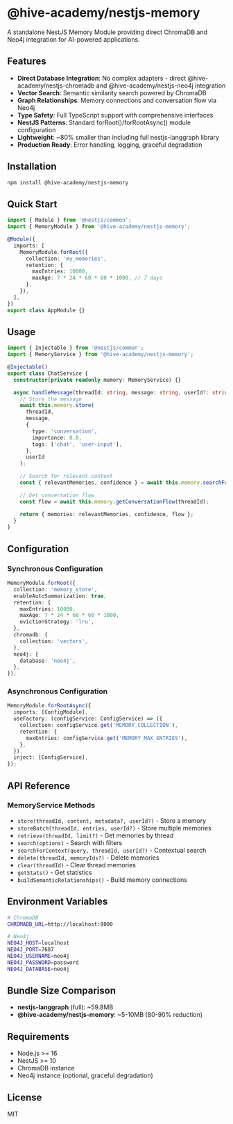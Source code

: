 # @hive-academy/nestjs-memory

A standalone NestJS Memory Module providing direct ChromaDB and Neo4j integration for AI-powered applications.

## Features

- **Direct Database Integration**: No complex adapters - direct @hive-academy/nestjs-chromadb and @hive-academy/nestjs-neo4j integration
- **Vector Search**: Semantic similarity search powered by ChromaDB
- **Graph Relationships**: Memory connections and conversation flow via Neo4j
- **Type Safety**: Full TypeScript support with comprehensive interfaces
- **NestJS Patterns**: Standard forRoot()/forRootAsync() module configuration
- **Lightweight**: ~80% smaller than including full nestjs-langgraph library
- **Production Ready**: Error handling, logging, graceful degradation

## Installation

```bash
npm install @hive-academy/nestjs-memory
```

## Quick Start

```typescript
import { Module } from '@nestjs/common';
import { MemoryModule } from '@hive-academy/nestjs-memory';

@Module({
  imports: [
    MemoryModule.forRoot({
      collection: 'my_memories',
      retention: {
        maxEntries: 10000,
        maxAge: 7 * 24 * 60 * 60 * 1000, // 7 days
      },
    }),
  ],
})
export class AppModule {}
```

## Usage

```typescript
import { Injectable } from '@nestjs/common';
import { MemoryService } from '@hive-academy/nestjs-memory';

@Injectable()
export class ChatService {
  constructor(private readonly memory: MemoryService) {}

  async handleMessage(threadId: string, message: string, userId?: string) {
    // Store the message
    await this.memory.store(
      threadId,
      message,
      {
        type: 'conversation',
        importance: 0.8,
        tags: ['chat', 'user-input'],
      },
      userId
    );

    // Search for relevant context
    const { relevantMemories, confidence } = await this.memory.searchForContext(message, threadId, userId);

    // Get conversation flow
    const flow = await this.memory.getConversationFlow(threadId);

    return { memories: relevantMemories, confidence, flow };
  }
}
```

## Configuration

### Synchronous Configuration

```typescript
MemoryModule.forRoot({
  collection: 'memory_store',
  enableAutoSummarization: true,
  retention: {
    maxEntries: 10000,
    maxAge: 7 * 24 * 60 * 60 * 1000,
    evictionStrategy: 'lru',
  },
  chromadb: {
    collection: 'vectors',
  },
  neo4j: {
    database: 'neo4j',
  },
});
```

### Asynchronous Configuration

```typescript
MemoryModule.forRootAsync({
  imports: [ConfigModule],
  useFactory: (configService: ConfigService) => ({
    collection: configService.get('MEMORY_COLLECTION'),
    retention: {
      maxEntries: configService.get('MEMORY_MAX_ENTRIES'),
    },
  }),
  inject: [ConfigService],
});
```

## API Reference

### MemoryService Methods

- `store(threadId, content, metadata?, userId?)` - Store a memory
- `storeBatch(threadId, entries, userId?)` - Store multiple memories
- `retrieve(threadId, limit?)` - Get memories by thread
- `search(options)` - Search with filters
- `searchForContext(query, threadId, userId?)` - Contextual search
- `delete(threadId, memoryIds?)` - Delete memories
- `clear(threadId)` - Clear thread memories
- `getStats()` - Get statistics
- `buildSemanticRelationships()` - Build memory connections

## Environment Variables

```bash
# ChromaDB
CHROMADB_URL=http://localhost:8000

# Neo4j
NEO4J_HOST=localhost
NEO4J_PORT=7687
NEO4J_USERNAME=neo4j
NEO4J_PASSWORD=password
NEO4J_DATABASE=neo4j
```

## Bundle Size Comparison

- **nestjs-langgraph** (full): ~59.8MB
- **@hive-academy/nestjs-memory**: ~5-10MB (80-90% reduction)

## Requirements

- Node.js >= 16
- NestJS >= 10
- ChromaDB instance
- Neo4j instance (optional, graceful degradation)

## License

MIT
